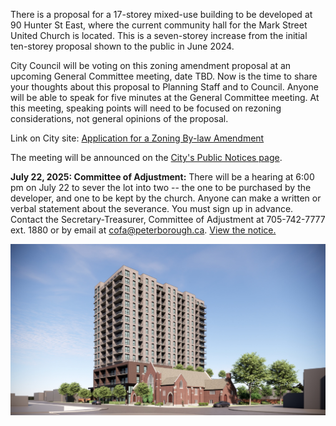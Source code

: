 There is a proposal for a 17-storey mixed-use building to be developed at 90 Hunter St East, where the current community hall for the Mark Street United Church is located. This is a seven-storey increase from the initial ten-storey proposal shown to the public in June 2024. 

City Council will be voting on this zoning amendment proposal at an upcoming General Committee meeting, date TBD. Now is the time to share your thoughts about this proposal to Planning Staff and to Council. Anyone will be able to speak for five minutes at the General Committee meeting. At this meeting, speaking points will need to be focused on rezoning considerations, not general opinions of the proposal. 

Link on City site: [Application for a Zoning By-law Amendment](https://www.peterborough.ca/business-building-development/planning-building-and-development/planning-and-development-services/current-development-applications/#90HunterStreetEast) 

The meeting will be announced on the [City's Public Notices page](https://www.peterborough.ca/news/categories/public-notices/).

**July 22, 2025: Committee of Adjustment:** There will be a hearing at 6:00 pm on July 22 to sever the lot into two -- the one to be purchased by the developer, and one to be kept by the church. Anyone can make a written or verbal statement about the severance. You must sign up in advance. Contact the Secretary-Treasurer, Committee of Adjustment at 705-742-7777 ext. 1880 or by email at [cofa@peterborough.ca](mailto:cofa@peterborough.ca). [View the notice.](https://www.peterborough.ca/news/posts/notice-of-hearing-committee-of-adjustment-july-22-2025/)

<img src="/assets/img/rendering.png" style="max-width:100%;height:auto;" alt="rendering of the 17-storey building">
